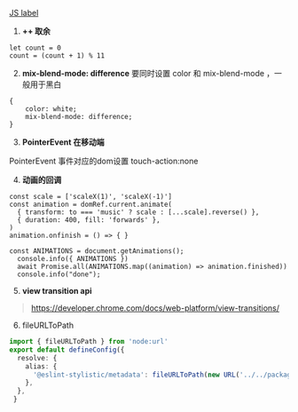 
[JS label](https://developer.mozilla.org/zh-CN/docs/Web/JavaScript/Reference/Statements/label)


1. **++ 取余**

```
let count = 0
count = (count + 1) % 11
```

2. **mix-blend-mode: difference**
要同时设置 color 和 mix-blend-mode ，一般用于黑白

```
{
	color: white;
	mix-blend-mode: difference;
}
```


3. **PointerEvent 在移动端**

PointerEvent 事件对应的dom设置 touch-action:none

4. **动画的回调**

```
const scale = ['scaleX(1)', 'scaleX(-1)']
const animation = domRef.current.animate(
  { transform: to === 'music' ? scale : [...scale].reverse() },
  { duration: 400, fill: 'forwards' },
)
animation.onfinish = () => { }
```

```
const ANIMATIONS = document.getAnimations();
  console.info({ ANIMATIONS })
  await Promise.all(ANIMATIONS.map((animation) => animation.finished))
  console.info("done");
```

5. **view transition api**
> https://developer.chrome.com/docs/web-platform/view-transitions/


6. fileURLToPath

```ts
import { fileURLToPath } from 'node:url'
export default defineConfig({
  resolve: {
    alias: {
      '@eslint-stylistic/metadata': fileURLToPath(new URL('../../packages/metadata/src/index.ts', import.meta.url)),
    },
  },
 }
```